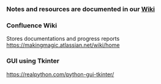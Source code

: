 ### Notes and resources are documented in our [Wiki](https://github.com/sophiiiapapaya/EE175-senior-project/wiki)
### Confluence Wiki
Stores documentations and progress reports
https://makingmagic.atlassian.net/wiki/home

### GUI using Tkinter
https://realpython.com/python-gui-tkinter/
